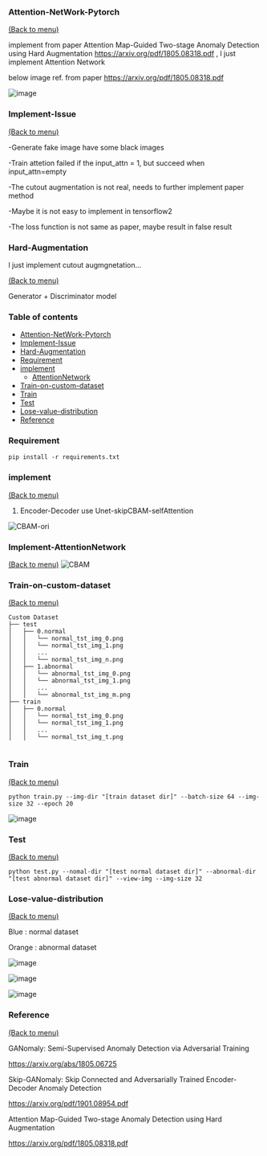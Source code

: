### Attention-NetWork-Pytorch
[(Back to menu)](#table-of-contents)

implement from paper Attention Map-Guided Two-stage Anomaly Detection using Hard Augmentation https://arxiv.org/pdf/1805.08318.pdf , l just implement Attention Network

below image ref. from paper https://arxiv.org/pdf/1805.08318.pdf


![image](https://user-images.githubusercontent.com/58428559/212247473-3b40b17c-c500-42df-a220-5066fa74d6dd.png)


### Implement-Issue

[(Back to menu)](#table-of-contents)

   -Generate fake image have some black images
   
   -Train attetion failed if the input_attn = 1, but succeed when input_attn=empty
   
   -The cutout augmentation  is not real, needs to further implement paper method
   
   -Maybe it is not easy to implement in tensorflow2 
   
   -The loss function is not same as paper, maybe result in false result

### Hard-Augmentation 
l just implement cutout augmgnetation...

[(Back to menu)](#table-of-contents)

Generator +  Discriminator model 


### Table of contents

<!-- After you have introduced your project, it is a good idea to add a **Table of contents** or **TOC** as **cool** people say it. This would make it easier for people to navigate through your README and find exactly what they are looking for.

Here is a sample TOC(*wow! such cool!*) that is actually the TOC for this README. -->

- [Attention-NetWork-Pytorch](#Attention-NetWork-Pytorch)
- [Implement-Issue](#Implement-Issue)
- [Hard-Augmentation](#Hard-Augmentation)
- [Requirement](#Requirement)
- [implement](#implement)
   - [AttentionNetwork](#AttentionNetwork)
- [Train-on-custom-dataset](#Train-on-custom-dataset)
- [Train](#Train)
- [Test](#Test)
- [Lose-value-distribution](#Lose-value-distribution)
- [Reference](#Reference)
   
### Requirement
```
pip install -r requirements.txt
```

### implement 
[(Back to menu)](#table-of-contents)

1. Encoder-Decoder use Unet-skipCBAM-selfAttention

![CBAM-ori](https://user-images.githubusercontent.com/58428559/212244936-6fc7e821-f549-445d-85e7-d0bc6aaf9572.png)


### Implement-AttentionNetwork
[(Back to menu)](#table-of-contents)
![CBAM](https://user-images.githubusercontent.com/58428559/212244779-9b757168-0ad9-4db2-8931-ddaaf776c38f.png)

### Train-on-custom-dataset
[(Back to menu)](#table-of-contents)

```
Custom Dataset
├── test
│   ├── 0.normal
│   │   └── normal_tst_img_0.png
│   │   └── normal_tst_img_1.png
│   │   ...
│   │   └── normal_tst_img_n.png
│   ├── 1.abnormal
│   │   └── abnormal_tst_img_0.png
│   │   └── abnormal_tst_img_1.png
│   │   ...
│   │   └── abnormal_tst_img_m.png
├── train
│   ├── 0.normal
│   │   └── normal_tst_img_0.png
│   │   └── normal_tst_img_1.png
│   │   ...
│   │   └── normal_tst_img_t.png


```

### Train
[(Back to menu)](#table-of-contents)
```
python train.py --img-dir "[train dataset dir]" --batch-size 64 --img-size 32 --epoch 20
```

![image](https://user-images.githubusercontent.com/58428559/210168476-2cb1d156-d373-4bcc-84f4-89ef64679728.png)



### Test
[(Back to menu)](#table-of-contents)
```
python test.py --nomal-dir "[test normal dataset dir]" --abnormal-dir "[test abnormal dataset dir]" --view-img --img-size 32
```


### Lose-value-distribution
[(Back to menu)](#table-of-contents)

Blue : normal dataset

Orange : abnormal dataset


![image](https://user-images.githubusercontent.com/58428559/210168535-682bd748-df50-4935-a2ef-f67ad9e3a313.png)

![image](https://user-images.githubusercontent.com/58428559/210168526-8c657772-35b3-4d9d-a8ee-cf81aadc919d.png)

![image](https://user-images.githubusercontent.com/58428559/210168496-76ade09d-28a1-4900-b68b-65be4d80496e.png)




### Reference 
[(Back to menu)](#table-of-contents)

GANomaly: Semi-Supervised Anomaly Detection via Adversarial Training

https://arxiv.org/abs/1805.06725

Skip-GANomaly: Skip Connected and Adversarially Trained Encoder-Decoder Anomaly Detection

https://arxiv.org/pdf/1901.08954.pdf

Attention Map-Guided Two-stage Anomaly Detection using Hard Augmentation

https://arxiv.org/pdf/1805.08318.pdf

